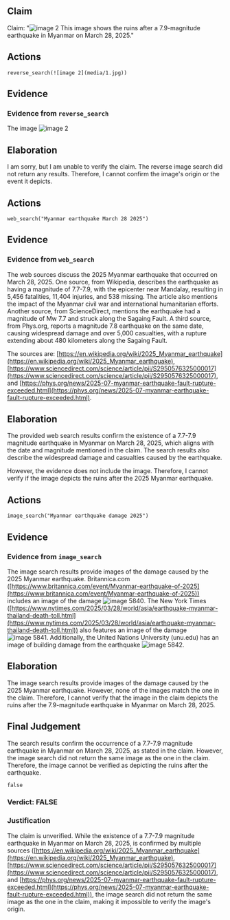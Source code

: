 ## Claim
Claim: "![image 2](media/1.jpg) This image shows the ruins after a 7.9-magnitude earthquake in Myanmar on March 28, 2025."

## Actions
```
reverse_search(![image 2](media/1.jpg))
```

## Evidence
### Evidence from `reverse_search`
The image ![image 2](media/1.jpg)

## Elaboration
I am sorry, but I am unable to verify the claim. The reverse image search did not return any results. Therefore, I cannot confirm the image's origin or the event it depicts.


## Actions
```
web_search("Myanmar earthquake March 28 2025")
```

## Evidence
### Evidence from `web_search`
The web sources discuss the 2025 Myanmar earthquake that occurred on March 28, 2025. One source, from Wikipedia, describes the earthquake as having a magnitude of 7.7-7.9, with the epicenter near Mandalay, resulting in 5,456 fatalities, 11,404 injuries, and 538 missing. The article also mentions the impact of the Myanmar civil war and international humanitarian efforts. Another source, from ScienceDirect, mentions the earthquake had a magnitude of Mw 7.7 and struck along the Sagaing Fault. A third source, from Phys.org, reports a magnitude 7.8 earthquake on the same date, causing widespread damage and over 5,000 casualties, with a rupture extending about 480 kilometers along the Sagaing Fault.

The sources are: [https://en.wikipedia.org/wiki/2025_Myanmar_earthquake](https://en.wikipedia.org/wiki/2025_Myanmar_earthquake), [https://www.sciencedirect.com/science/article/pii/S2950576325000017](https://www.sciencedirect.com/science/article/pii/S2950576325000017), and [https://phys.org/news/2025-07-myanmar-earthquake-fault-rupture-exceeded.html](https://phys.org/news/2025-07-myanmar-earthquake-fault-rupture-exceeded.html).


## Elaboration
The provided web search results confirm the existence of a 7.7-7.9 magnitude earthquake in Myanmar on March 28, 2025, which aligns with the date and magnitude mentioned in the claim. The search results also describe the widespread damage and casualties caused by the earthquake.

However, the evidence does not include the image. Therefore, I cannot verify if the image depicts the ruins after the 2025 Myanmar earthquake.


## Actions
```
image_search("Myanmar earthquake damage 2025")
```

## Evidence
### Evidence from `image_search`
The image search results provide images of the damage caused by the 2025 Myanmar earthquake. Britannica.com ([https://www.britannica.com/event/Myanmar-earthquake-of-2025](https://www.britannica.com/event/Myanmar-earthquake-of-2025)) includes an image of the damage ![image 5840](media/2025-08-29_19-29-1756495756-697344.jpg). The New York Times ([https://www.nytimes.com/2025/03/28/world/asia/earthquake-myanmar-thailand-death-toll.html](https://www.nytimes.com/2025/03/28/world/asia/earthquake-myanmar-thailand-death-toll.html)) also features an image of the damage ![image 5841](media/2025-08-29_19-29-1756495758-763201.jpg). Additionally, the United Nations University (unu.edu) has an image of building damage from the earthquake ![image 5842](media/2025-08-29_19-29-1756495759-026201.jpg).


## Elaboration
The image search results provide images of the damage caused by the 2025 Myanmar earthquake. However, none of the images match the one in the claim. Therefore, I cannot verify that the image in the claim depicts the ruins after the 7.9-magnitude earthquake in Myanmar on March 28, 2025.


## Final Judgement
The search results confirm the occurrence of a 7.7-7.9 magnitude earthquake in Myanmar on March 28, 2025, as stated in the claim. However, the image search did not return the same image as the one in the claim. Therefore, the image cannot be verified as depicting the ruins after the earthquake.

`false`

### Verdict: FALSE

### Justification
The claim is unverified. While the existence of a 7.7-7.9 magnitude earthquake in Myanmar on March 28, 2025, is confirmed by multiple sources ([https://en.wikipedia.org/wiki/2025_Myanmar_earthquake](https://en.wikipedia.org/wiki/2025_Myanmar_earthquake), [https://www.sciencedirect.com/science/article/pii/S2950576325000017](https://www.sciencedirect.com/science/article/pii/S2950576325000017), and [https://phys.org/news/2025-07-myanmar-earthquake-fault-rupture-exceeded.html](https://phys.org/news/2025-07-myanmar-earthquake-fault-rupture-exceeded.html)), the image search did not return the same image as the one in the claim, making it impossible to verify the image's origin.
